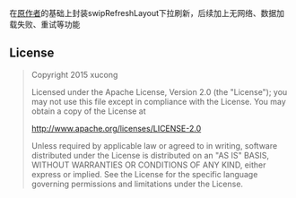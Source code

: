 在[原作者](https://github.com/cundong/HeaderAndFooterRecyclerView)的基础上封装swipRefreshLayout下拉刷新，后续加上无网络、数据加载失败、重试等功能


## License

> Copyright 2015 xucong
> 
> Licensed under the Apache License, Version 2.0 (the "License"); you
> may not use this file except in compliance with the License. You may
> obtain a copy of the License at
> 
>    http://www.apache.org/licenses/LICENSE-2.0
> 
> Unless required by applicable law or agreed to in writing, software
> distributed under the License is distributed on an "AS IS" BASIS,
> WITHOUT WARRANTIES OR CONDITIONS OF ANY KIND, either express or
> implied. See the License for the specific language governing
> permissions and limitations under the License.

[1]: https://raw.githubusercontent.com/cundong/HeaderAndFooterRecyclerView/master/art/art1.png
[2]: https://raw.githubusercontent.com/cundong/HeaderAndFooterRecyclerView/master/art/art2.png
[3]: https://raw.githubusercontent.com/cundong/HeaderAndFooterRecyclerView/master/art/art3.png
[4]: https://raw.githubusercontent.com/cundong/HeaderAndFooterRecyclerView/master/art/art4.png
[5]: https://raw.githubusercontent.com/cundong/HeaderAndFooterRecyclerView/master/art/art5.png
